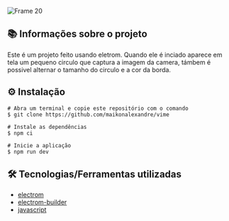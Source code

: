 ![Frame 20](https://github.com/maikonalexandre/vime/assets/86725282/fa5f713d-7f75-4645-a354-7c14a7277f52)

## 📚 Informações sobre o projeto
Este é um projeto feito usando eletrom. Quando ele é inciado aparece em tela um pequeno circulo que captura a imagem da camera, támbem é possivel alternar o tamanho do circulo e a cor da borda.

## ⚙️ Instalação
```
# Abra um terminal e copie este repositório com o comando
$ git clone https://github.com/maikonalexandre/vime
```
```
# Instale as dependências
$ npm ci

# Inicie a aplicação
$ npm run dev
```

## 🛠️ Tecnologias/Ferramentas utilizadas

* [electrom]()
* [electrom-builder]()
* [javascript]()
